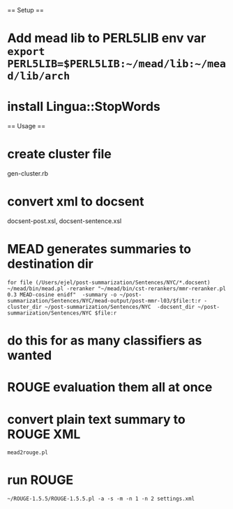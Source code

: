 == Setup ==

# Add mead lib to PERL5LIB env var `export PERL5LIB=$PERL5LIB:~/mead/lib:~/mead/lib/arch`
# install Lingua::StopWords

== Usage ==

# create cluster file
gen-cluster.rb
# convert xml to docsent
docsent-post.xsl, docsent-sentence.xsl

# MEAD generates summaries to destination dir
```
for file (/Users/ejel/post-summarization/Sentences/NYC/*.docsent) ~/mead/bin/mead.pl -reranker "~/mead/bin/cst-rerankers/mmr-reranker.pl 0.3 MEAD-cosine enidf"  -summary -o ~/post-summarization/Sentences/NYC/mead-output/post-mmr-l03/$file:t:r -cluster_dir ~/post-summarization/Sentences/NYC  -docsent_dir ~/post-summarization/Sentences/NYC $file:r
```
# do this for as many classifiers as wanted
# ROUGE evaluation them all at once
# convert plain text summary to ROUGE XML
`mead2rouge.pl`

# run ROUGE
`~/ROUGE-1.5.5/ROUGE-1.5.5.pl -a -s -m -n 1 -n 2 settings.xml`